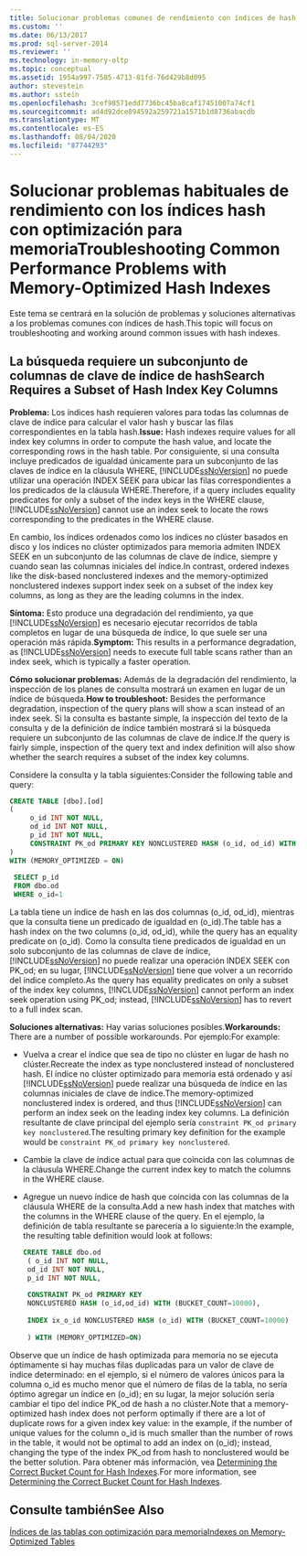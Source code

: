 ```yaml
---
title: Solucionar problemas comunes de rendimiento con índices de hash optimizados para memoria | Microsoft Docs
ms.custom: ''
ms.date: 06/13/2017
ms.prod: sql-server-2014
ms.reviewer: ''
ms.technology: in-memory-oltp
ms.topic: conceptual
ms.assetid: 1954a997-7585-4713-81fd-76d429b8d095
author: stevestein
ms.author: sstein
ms.openlocfilehash: 3cef98571edd7736bc45ba8caf17451007a74cf1
ms.sourcegitcommit: ad4d92dce894592a259721a1571b1d8736abacdb
ms.translationtype: MT
ms.contentlocale: es-ES
ms.lasthandoff: 08/04/2020
ms.locfileid: "87744293"
---
```

# <a name="troubleshooting-common-performance-problems-with-memory-optimized-hash-indexes"></a><span data-ttu-id="b3155-102">Solucionar problemas habituales de rendimiento con los índices hash con optimización para memoria</span><span class="sxs-lookup"><span data-stu-id="b3155-102">Troubleshooting Common Performance Problems with Memory-Optimized Hash Indexes</span></span>
  <span data-ttu-id="b3155-103">Este tema se centrará en la solución de problemas y soluciones alternativas a los problemas comunes con índices de hash.</span><span class="sxs-lookup"><span data-stu-id="b3155-103">This topic will focus on troubleshooting and working around common issues with hash indexes.</span></span>  
  
## <a name="search-requires-a-subset-of-hash-index-key-columns"></a><span data-ttu-id="b3155-104">La búsqueda requiere un subconjunto de columnas de clave de índice de hash</span><span class="sxs-lookup"><span data-stu-id="b3155-104">Search Requires a Subset of Hash Index Key Columns</span></span>  
 <span data-ttu-id="b3155-105">**Problema:** Los índices hash requieren valores para todas las columnas de clave de índice para calcular el valor hash y buscar las filas correspondientes en la tabla hash.</span><span class="sxs-lookup"><span data-stu-id="b3155-105">**Issue:** Hash indexes require values for all index key columns in order to compute the hash value, and locate the corresponding rows in the hash table.</span></span> <span data-ttu-id="b3155-106">Por consiguiente, si una consulta incluye predicados de igualdad únicamente para un subconjunto de las claves de índice en la cláusula WHERE, [!INCLUDE[ssNoVersion](../includes/ssnoversion-md.md)] no puede utilizar una operación INDEX SEEK para ubicar las filas correspondientes a los predicados de la cláusula WHERE.</span><span class="sxs-lookup"><span data-stu-id="b3155-106">Therefore, if a query includes equality predicates for only a subset of the index keys in the WHERE clause, [!INCLUDE[ssNoVersion](../includes/ssnoversion-md.md)] cannot use an index seek to locate the rows corresponding to the predicates in the WHERE clause.</span></span>  
  
 <span data-ttu-id="b3155-107">En cambio, los índices ordenados como los índices no clúster basados en disco y los índices no clúster optimizados para memoria admiten INDEX SEEK en un subconjunto de las columnas de clave de índice, siempre y cuando sean las columnas iniciales del índice.</span><span class="sxs-lookup"><span data-stu-id="b3155-107">In contrast, ordered indexes like the disk-based nonclustered indexes and the memory-optimized nonclustered indexes support index seek on a subset of the index key columns, as long as they are the leading columns in the index.</span></span>  
  
 <span data-ttu-id="b3155-108">**Síntoma:** Esto produce una degradación del rendimiento, ya que [!INCLUDE[ssNoVersion](../includes/ssnoversion-md.md)] es necesario ejecutar recorridos de tabla completos en lugar de una búsqueda de índice, lo que suele ser una operación más rápida.</span><span class="sxs-lookup"><span data-stu-id="b3155-108">**Symptom:** This results in a performance degradation, as [!INCLUDE[ssNoVersion](../includes/ssnoversion-md.md)] needs to execute full table scans rather than an index seek, which is typically a faster operation.</span></span>  
  
 <span data-ttu-id="b3155-109">**Cómo solucionar problemas:** Además de la degradación del rendimiento, la inspección de los planes de consulta mostrará un examen en lugar de un índice de búsqueda.</span><span class="sxs-lookup"><span data-stu-id="b3155-109">**How to troubleshoot:** Besides the performance degradation, inspection of the query plans will show a scan instead of an index seek.</span></span> <span data-ttu-id="b3155-110">Si la consulta es bastante simple, la inspección del texto de la consulta y de la definición de índice también mostrará si la búsqueda requiere un subconjunto de las columnas de clave de índice.</span><span class="sxs-lookup"><span data-stu-id="b3155-110">If the query is fairly simple, inspection of the query text and index definition will also show whether the search requires a subset of the index key columns.</span></span>  
  
 <span data-ttu-id="b3155-111">Considere la consulta y la tabla siguientes:</span><span class="sxs-lookup"><span data-stu-id="b3155-111">Consider the following table and query:</span></span>  
  
```sql  
CREATE TABLE [dbo].[od]  
(  
     o_id INT NOT NULL,  
     od_id INT NOT NULL,  
     p_id INT NOT NULL,  
     CONSTRAINT PK_od PRIMARY KEY NONCLUSTERED HASH (o_id, od_id) WITH (BUCKET_COUNT = 10000)  
)  
WITH (MEMORY_OPTIMIZED = ON)  
  
 SELECT p_id  
 FROM dbo.od  
 WHERE o_id=1  
```  
  
 <span data-ttu-id="b3155-112">La tabla tiene un índice de hash en las dos columnas (o_id, od_id), mientras que la consulta tiene un predicado de igualdad en (o_id).</span><span class="sxs-lookup"><span data-stu-id="b3155-112">The table has a hash index on the two columns (o_id, od_id), while the query has an equality predicate on (o_id).</span></span> <span data-ttu-id="b3155-113">Como la consulta tiene predicados de igualdad en un solo subconjunto de las columnas de clave de índice, [!INCLUDE[ssNoVersion](../includes/ssnoversion-md.md)] no puede realizar una operación INDEX SEEK con PK_od; en su lugar, [!INCLUDE[ssNoVersion](../includes/ssnoversion-md.md)] tiene que volver a un recorrido del índice completo.</span><span class="sxs-lookup"><span data-stu-id="b3155-113">As the query has equality predicates on only a subset of the index key columns, [!INCLUDE[ssNoVersion](../includes/ssnoversion-md.md)] cannot perform an index seek operation using PK_od; instead, [!INCLUDE[ssNoVersion](../includes/ssnoversion-md.md)] has to revert to a full index scan.</span></span>  
  
 <span data-ttu-id="b3155-114">**Soluciones alternativas:** Hay varias soluciones posibles.</span><span class="sxs-lookup"><span data-stu-id="b3155-114">**Workarounds:** There are a number of possible workarounds.</span></span> <span data-ttu-id="b3155-115">Por ejemplo:</span><span class="sxs-lookup"><span data-stu-id="b3155-115">For example:</span></span>  
  
-   <span data-ttu-id="b3155-116">Vuelva a crear el índice que sea de tipo no clúster en lugar de hash no clúster.</span><span class="sxs-lookup"><span data-stu-id="b3155-116">Recreate the index as type nonclustered instead of nonclustered hash.</span></span> <span data-ttu-id="b3155-117">El índice no clúster optimizado para memoria está ordenado y así [!INCLUDE[ssNoVersion](../includes/ssnoversion-md.md)] puede realizar una búsqueda de índice en las columnas iniciales de clave de índice.</span><span class="sxs-lookup"><span data-stu-id="b3155-117">The memory-optimized nonclustered index is ordered, and thus [!INCLUDE[ssNoVersion](../includes/ssnoversion-md.md)] can perform an index seek on the leading index key columns.</span></span> <span data-ttu-id="b3155-118">La definición resultante de clave principal del ejemplo sería `constraint PK_od primary key nonclustered`.</span><span class="sxs-lookup"><span data-stu-id="b3155-118">The resulting primary key definition for the example would be `constraint PK_od primary key nonclustered`.</span></span>  
  
-   <span data-ttu-id="b3155-119">Cambie la clave de índice actual para que coincida con las columnas de la cláusula WHERE.</span><span class="sxs-lookup"><span data-stu-id="b3155-119">Change the current index key to match the columns in the WHERE clause.</span></span>  
  
-   <span data-ttu-id="b3155-120">Agregue un nuevo índice de hash que coincida con las columnas de la cláusula WHERE de la consulta.</span><span class="sxs-lookup"><span data-stu-id="b3155-120">Add a new hash index that matches with the columns in the WHERE clause of the query.</span></span> <span data-ttu-id="b3155-121">En el ejemplo, la definición de tabla resultante se parecería a lo siguiente:</span><span class="sxs-lookup"><span data-stu-id="b3155-121">In the example, the resulting table definition would look at follows:</span></span>  
  
    ```sql  
    CREATE TABLE dbo.od  
     ( o_id INT NOT NULL,  
     od_id INT NOT NULL,  
     p_id INT NOT NULL,  
  
     CONSTRAINT PK_od PRIMARY KEY   
     NONCLUSTERED HASH (o_id,od_id) WITH (BUCKET_COUNT=10000),  
  
     INDEX ix_o_id NONCLUSTERED HASH (o_id) WITH (BUCKET_COUNT=10000)  
  
     ) WITH (MEMORY_OPTIMIZED=ON)  
    ```  
  
 <span data-ttu-id="b3155-122">Observe que un índice de hash optimizada para memoria no se ejecuta óptimamente si hay muchas filas duplicadas para un valor de clave de índice determinado: en el ejemplo, si el número de valores únicos para la columna o_id es mucho menor que el número de filas de la tabla, no sería óptimo agregar un índice en (o_id); en su lugar, la mejor solución sería cambiar el tipo del índice PK_od de hash a no clúster.</span><span class="sxs-lookup"><span data-stu-id="b3155-122">Note that a memory-optimized hash index does not perform optimally if there are a lot of duplicate rows for a given index key value: in the example, if the number of unique values for the column o_id is much smaller than the number of rows in the table, it would not be optimal to add an index on (o_id); instead, changing the type of the index PK_od from hash to nonclustered would be the better solution.</span></span> <span data-ttu-id="b3155-123">Para obtener más información, vea [Determining the Correct Bucket Count for Hash Indexes](../relational-databases/indexes/indexes.md).</span><span class="sxs-lookup"><span data-stu-id="b3155-123">For more information, see [Determining the Correct Bucket Count for Hash Indexes](../relational-databases/indexes/indexes.md).</span></span>  
  
## <a name="see-also"></a><span data-ttu-id="b3155-124">Consulte también</span><span class="sxs-lookup"><span data-stu-id="b3155-124">See Also</span></span>  
 [<span data-ttu-id="b3155-125">Índices de las tablas con optimización para memoria</span><span class="sxs-lookup"><span data-stu-id="b3155-125">Indexes on Memory-Optimized Tables</span></span>](../relational-databases/in-memory-oltp/memory-optimized-tables.md)  
  
  
